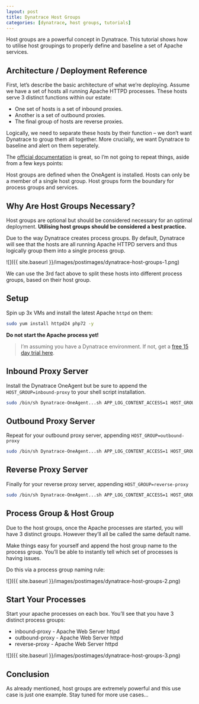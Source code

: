 ```yaml
---
layout: post
title: Dynatrace Host Groups
categories: [dynatrace, host groups, tutorials]
---
```


Host groups are a powerful concept in Dynatrace. This tutorial shows how to utilise host groupings to properly define and baseline a set of Apache services.


## Architecture / Deployment Reference
First, let’s describe the basic architecture of what we’re deploying. Assume we have a set of hosts all running Apache HTTPD processes. These hosts serve 3 distinct functions within our estate:

- One set of hosts is a set of inbound proxies.
- Another is a set of outbound proxies.
- The final group of hosts are reverse proxies.

Logically, we need to separate these hosts by their function – we don’t want Dynatrace to group them all together. More crucially, we want Dynatrace to baseline and alert on them seperately.

The [official documentation](https://www.dynatrace.com/support/help/infrastructure/hosts/how-do-i-organize-my-environment-using-host-groups/) is great, so I’m not going to repeat things, aside from a few keys points:

Host groups are defined when the OneAgent is installed.
Hosts can only be a member of a single host group.
Host groups form the boundary for process groups and services.

## Why Are Host Groups Necessary?
Host groups are optional but should be considered necessary for an optimal deployment. **Utilising host groups should be considered a best practice.**

Due to the way Dynatrace creates process groups. By default, Dynatrace will see that the hosts are all running Apache HTTPD servers and thus logically group them into a single process group.

![]({{ site.baseurl }}/images/postimages/dynatrace-host-groups-1.png)

We can use the 3rd fact above to split these hosts into different process groups, based on their host group.

## Setup
Spin up 3x VMs and install the latest Apache `httpd` on them:

```bash
sudo yum install httpd24 php72 -y
```

**Do not start the Apache process yet!**

> I’m assuming you have a Dynatrace environment. If not, get a [free 15 day trial here](https://www.dynatrace.com/trial/).

## Inbound Proxy Server
Install the Dynatrace OneAgent but be sure to append the `HOST_GROUP=inbound-proxy` to your shell script installation.

```bash
sudo /bin/sh Dynatrace-OneAgent...sh APP_LOG_CONTENT_ACCESS=1 HOST_GROUP=inbound-proxy
```

## Outbound Proxy Server
Repeat for your outbound proxy server, appending `HOST_GROUP=outbound-proxy`

```bash
sudo /bin/sh Dynatrace-OneAgent...sh APP_LOG_CONTENT_ACCESS=1 HOST_GROUP=outbound-proxy
```

## Reverse Proxy Server

Finally for your reverse proxy server, appending `HOST_GROUP=reverse-proxy`

```bash
sudo /bin/sh Dynatrace-OneAgent...sh APP_LOG_CONTENT_ACCESS=1 HOST_GROUP=reverse-proxy
```

## Process Group & Host Group
Due to the host groups, once the Apache processes are started, you will have 3 distinct groups. However they’ll all be called the same default name.

Make things easy for yourself and append the host group name to the process group. You’ll be able to instantly tell which set of processes is having issues.

Do this via a process group naming rule:

![]({{ site.baseurl }}/images/postimages/dynatrace-host-groups-2.png)

## Start Your Processes
Start your apache processes on each box. You’ll see that you have 3 distinct process groups:

- inbound-proxy - Apache Web Server httpd
- outbound-proxy - Apache Web Server httpd
- reverse-proxy - Apache Web Server httpd

![]({{ site.baseurl }}/images/postimages/dynatrace-host-groups-3.png)

## Conclusion
As already mentioned, host groups are extremely powerful and this use case is just one example. Stay tuned for more use cases...
